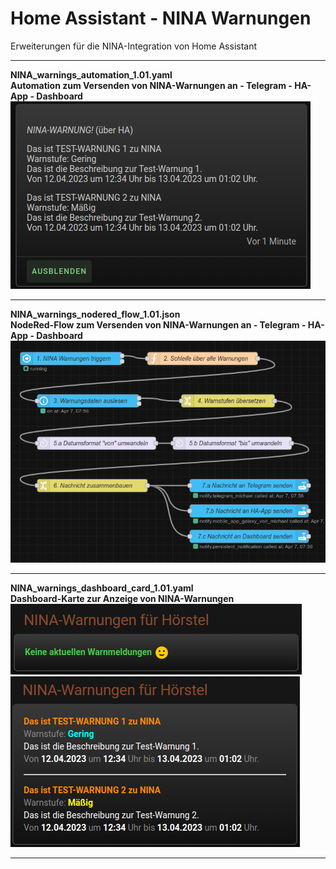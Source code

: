 # Home Assistant - NINA Warnungen

Erweiterungen für die NINA-Integration von Home Assistant

<hr>
<strong>NINA_warnings_automation_1.01.yaml<strong><br />
Automation zum Versenden von NINA-Warnungen an
- Telegram
- HA-App
- Dashboard
<br />
<img src="./img/NINA_notification.png">

<hr>
<strong>NINA_warnings_nodered_flow_1.01.json<strong><br />
NodeRed-Flow zum Versenden von NINA-Warnungen an
- Telegram
- HA-App
- Dashboard
<br />
<img src="./img/NINA_NodeRED_Flow.png">

<hr>
<strong>NINA_warnings_dashboard_card_1.01.yaml<strong><br />
Dashboard-Karte zur Anzeige von NINA-Warnungen
<br />
<img src="./img/NINA_no_warnings.png">
<br />
<img src="./img/NINA_warnings.png">
<hr>
